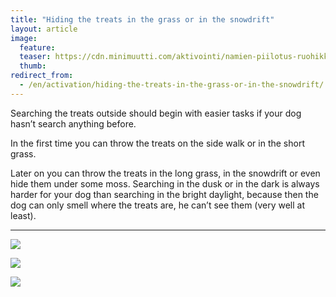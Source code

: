 ```yaml
---
title: "Hiding the treats in the grass or in the snowdrift"
layout: article
image:
  feature:
  teaser: https://cdn.minimuutti.com/aktivointi/namien-piilotus-ruohikkoon-tai-lumihankeen/DSC23956-245px.jpg
  thumb:
redirect_from:
  - /en/activation/hiding-the-treats-in-the-grass-or-in-the-snowdrift/
---
```


Searching the treats outside should begin with easier tasks if your dog hasn’t search anything before.

In the first time you can throw the treats on the side walk or in the short grass.

Later on you can throw the treats in the long grass, in the snowdrift or even hide them under some moss.
Searching in the dusk or in the dark is always harder for your dog than searching in the bright daylight, because then the dog can only smell where the treats are, he can’t see them (very well at least).

---

![](https://cdn.minimuutti.com/aktivointi/namien-piilotus-ruohikkoon-tai-lumihankeen/DSC23956_2-800px.jpg)

![](https://cdn.minimuutti.com/aktivointi/namien-piilotus-ruohikkoon-tai-lumihankeen/DSC23983_2-800px.jpg)

![](https://cdn.minimuutti.com/aktivointi/namien-piilotus-ruohikkoon-tai-lumihankeen/DSC27428_2-800px.jpg)
